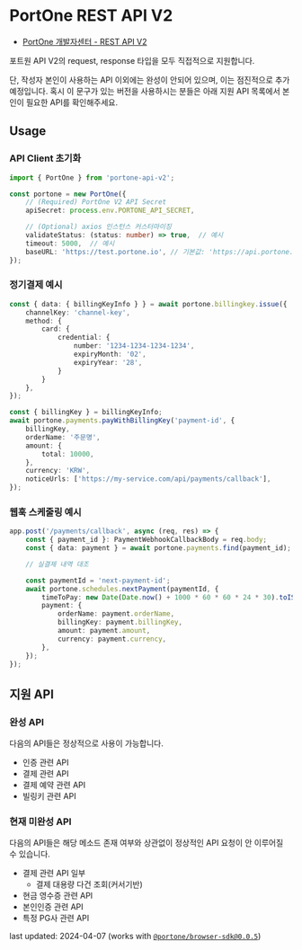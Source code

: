 # PortOne REST API V2

- [PortOne 개발자센터 - REST API V2](https://developers.portone.io/api/rest-v2?v=v2)

포트원 API V2의 request, response 타입을 모두 직접적으로 지원합니다.

단, 작성자 본인이 사용하는 API 이외에는 완성이 안되어 있으며, 이는 점진적으로 추가 예정입니다. 혹시 이 문구가 있는 버전을 사용하시는 분들은 아래 지원 API 목록에서 본인이 필요한 API를 확인해주세요.

## Usage

### API Client 초기화
```ts
import { PortOne } from 'portone-api-v2';

const portone = new PortOne({
    // (Required) PortOne V2 API Secret
    apiSecret: process.env.PORTONE_API_SECRET,

    // (Optional) axios 인스턴스 커스터마이징
    validateStatus: (status: number) => true,  // 예시
    timeout: 5000,  // 예시
    baseURL: 'https://test.portone.io', // 기본값: 'https://api.portone.io'
});
```

### 정기결제 예시
```ts
const { data: { billingKeyInfo } } = await portone.billingkey.issue({
    channelKey: 'channel-key',
    method: {
        card: {
            credential: {
                number: '1234-1234-1234-1234',
                expiryMonth: '02',
                expiryYear: '28',
            }
        }
    },
});

const { billingKey } = billingKeyInfo;
await portone.payments.payWithBillingKey('payment-id', {
    billingKey,
    orderName: '주문명',
    amount: {
        total: 10000,
    },
    currency: 'KRW',
    noticeUrls: ['https://my-service.com/api/payments/callback'],
});
```

### 웹훅 스케줄링 예시
```ts
app.post('/payments/callback', async (req, res) => {
    const { payment_id }: PaymentWebhookCallbackBody = req.body;
    const { data: payment } = await portone.payments.find(payment_id);

    // 실결제 내역 대조

    const paymentId = 'next-payment-id';
    await portone.schedules.nextPayment(paymentId, {
        timeToPay: new Date(Date.now() + 1000 * 60 * 60 * 24 * 30).toISOString(),
        payment: {
            orderName: payment.orderName,
            billingKey: payment.billingKey,
            amount: payment.amount,
            currency: payment.currency,
        },
    });
});
```


## 지원 API

### 완성 API
다음의 API들은 정상적으로 사용이 가능합니다.
- 인증 관련 API
- 결제 관련 API
- 결제 예약 관련 API
- 빌링키 관련 API

### 현재 미완성 API
다음의 API들은 해당 메소드 존재 여부와 상관없이 정상적인 API 요청이 안 이루어질 수 있습니다.
- 결제 관련 API 일부
  - 결제 대용량 다건 조회(커서기반)
- 현금 영수증 관련 API
- 본인인증 관련 API
- 특정 PG사 관련 API


last updated: 2024-04-07 (works with [`@portone/browser-sdk@0.0.5`](https://www.npmjs.com/package/@portone/browser-sdk?activeTab=readme))